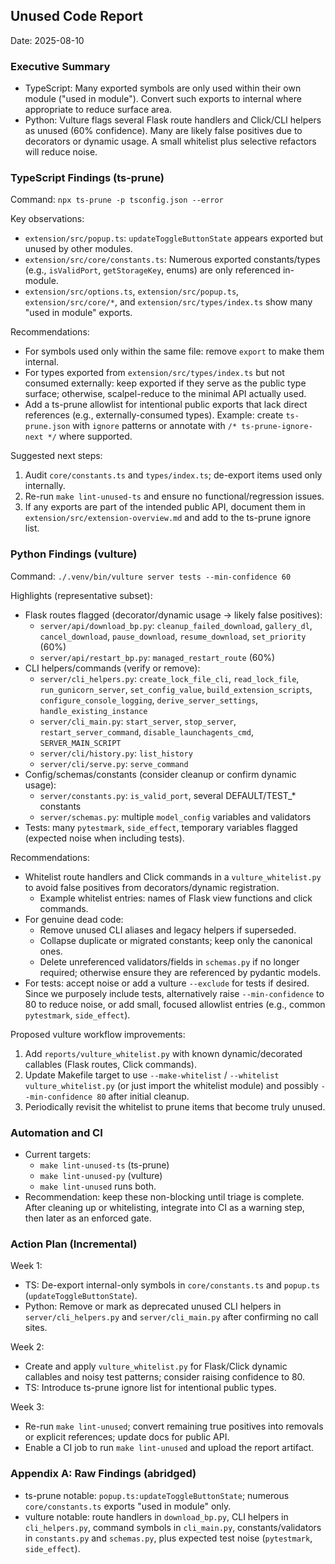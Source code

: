 ## Unused Code Report

Date: 2025-08-10

### Executive Summary

- TypeScript: Many exported symbols are only used within their own module ("used in module"). Convert such exports to internal where appropriate to reduce surface area.
- Python: Vulture flags several Flask route handlers and Click/CLI helpers as unused (60% confidence). Many are likely false positives due to decorators or dynamic usage. A small whitelist plus selective refactors will reduce noise.

### TypeScript Findings (ts-prune)

Command: `npx ts-prune -p tsconfig.json --error`

Key observations:

- `extension/src/popup.ts`: `updateToggleButtonState` appears exported but unused by other modules.
- `extension/src/core/constants.ts`: Numerous exported constants/types (e.g., `isValidPort`, `getStorageKey`, enums) are only referenced in-module.
- `extension/src/options.ts`, `extension/src/popup.ts`, `extension/src/core/*`, and `extension/src/types/index.ts` show many "used in module" exports.

Recommendations:

- For symbols used only within the same file: remove `export` to make them internal.
- For types exported from `extension/src/types/index.ts` but not consumed externally: keep exported if they serve as the public type surface; otherwise, scalpel-reduce to the minimal API actually used.
- Add a ts-prune allowlist for intentional public exports that lack direct references (e.g., externally-consumed types). Example: create `ts-prune.json` with `ignore` patterns or annotate with `/* ts-prune-ignore-next */` where supported.

Suggested next steps:

1. Audit `core/constants.ts` and `types/index.ts`; de-export items used only internally.
2. Re-run `make lint-unused-ts` and ensure no functional/regression issues.
3. If any exports are part of the intended public API, document them in `extension/src/extension-overview.md` and add to the ts-prune ignore list.

### Python Findings (vulture)

Command: `./.venv/bin/vulture server tests --min-confidence 60`

Highlights (representative subset):

- Flask routes flagged (decorator/dynamic usage → likely false positives):
  - `server/api/download_bp.py`: `cleanup_failed_download`, `gallery_dl`, `cancel_download`, `pause_download`, `resume_download`, `set_priority` (60%)
  - `server/api/restart_bp.py`: `managed_restart_route` (60%)
- CLI helpers/commands (verify or remove):
  - `server/cli_helpers.py`: `create_lock_file_cli`, `read_lock_file`, `run_gunicorn_server`, `set_config_value`, `build_extension_scripts`, `configure_console_logging`, `derive_server_settings`, `handle_existing_instance`
  - `server/cli_main.py`: `start_server`, `stop_server`, `restart_server_command`, `disable_launchagents_cmd`, `SERVER_MAIN_SCRIPT`
  - `server/cli/history.py`: `list_history`
  - `server/cli/serve.py`: `serve_command`
- Config/schemas/constants (consider cleanup or confirm dynamic usage):
  - `server/constants.py`: `is_valid_port`, several DEFAULT/TEST_* constants
  - `server/schemas.py`: multiple `model_config` variables and validators
- Tests: many `pytestmark`, `side_effect`, temporary variables flagged (expected noise when including tests).

Recommendations:

- Whitelist route handlers and Click commands in a `vulture_whitelist.py` to avoid false positives from decorators/dynamic registration.
  - Example whitelist entries: names of Flask view functions and click commands.
- For genuine dead code:
  - Remove unused CLI aliases and legacy helpers if superseded.
  - Collapse duplicate or migrated constants; keep only the canonical ones.
  - Delete unreferenced validators/fields in `schemas.py` if no longer required; otherwise ensure they are referenced by pydantic models.
- For tests: accept noise or add a vulture `--exclude` for tests if desired. Since we purposely include tests, alternatively raise `--min-confidence` to 80 to reduce noise, or add small, focused allowlist entries (e.g., common `pytestmark`, `side_effect`).

Proposed vulture workflow improvements:

1. Add `reports/vulture_whitelist.py` with known dynamic/decorated callables (Flask routes, Click commands).
2. Update Makefile target to use `--make-whitelist` / `--whitelist vulture_whitelist.py` (or just import the whitelist module) and possibly `--min-confidence 80` after initial cleanup.
3. Periodically revisit the whitelist to prune items that become truly unused.

### Automation and CI

- Current targets:
  - `make lint-unused-ts` (ts-prune)
  - `make lint-unused-py` (vulture)
  - `make lint-unused` runs both.
- Recommendation: keep these non-blocking until triage is complete. After cleaning up or whitelisting, integrate into CI as a warning step, then later as an enforced gate.

### Action Plan (Incremental)

Week 1:

- TS: De-export internal-only symbols in `core/constants.ts` and `popup.ts` (`updateToggleButtonState`).
- Python: Remove or mark as deprecated unused CLI helpers in `server/cli_helpers.py` and `server/cli_main.py` after confirming no call sites.

Week 2:

- Create and apply `vulture_whitelist.py` for Flask/Click dynamic callables and noisy test patterns; consider raising confidence to 80.
- TS: Introduce ts-prune ignore list for intentional public types.

Week 3:

- Re-run `make lint-unused`; convert remaining true positives into removals or explicit references; update docs for public API.
- Enable a CI job to run `make lint-unused` and upload the report artifact.

### Appendix A: Raw Findings (abridged)

- ts-prune notable: `popup.ts:updateToggleButtonState`; numerous `core/constants.ts` exports "used in module" only.
- vulture notable: route handlers in `download_bp.py`, CLI helpers in `cli_helpers.py`, command symbols in `cli_main.py`, constants/validators in `constants.py` and `schemas.py`, plus expected test noise (`pytestmark`, `side_effect`).
